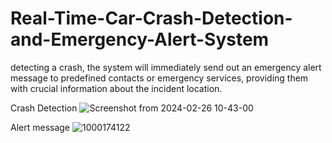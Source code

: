 # Real-Time-Car-Crash-Detection-and-Emergency-Alert-System
detecting a crash, the system will immediately send out an emergency alert message to predefined contacts or emergency services, providing them with crucial information about the incident location.

Crash Detection
![Screenshot from 2024-02-26 10-43-00](https://github.com/shubhkhandare/Real-Time-Car-Crash-Detection-and-Emergency-Alert-System/assets/48523692/d78592a6-3e2a-4b7d-9024-8c07bc1260b3)

Alert message
![1000174122](https://github.com/shubhkhandare/Real-Time-Car-Crash-Detection-and-Emergency-Alert-System/assets/48523692/0ebcc8b7-6ff5-4a43-bc6d-1057200cf375)
